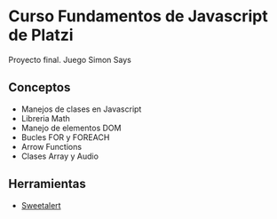 # Curso Fundamentos de Javascript de Platzi
Proyecto final. Juego Simon Says

## Conceptos
- Manejos de clases en Javascript
- Libreria Math
- Manejo de elementos DOM
- Bucles FOR y FOREACH
- Arrow Functions
- Clases Array y Audio

## Herramientas
- [Sweetalert](https://unpkg.com/sweetalert/dist/sweetalert.min.js)
